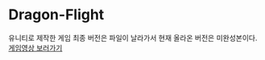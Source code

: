 # Dragon-Flight
유니티로 제작한 게임
최종 버전은 파일이 날라가서 현재 올라온 버전은
미완성본이다.<br>
<a href="https://www.instagram.com/reel/C4esEHXPqqd/?igsh=ZDRweXVhMDJjamc0">게임영상 보러가기</a>
